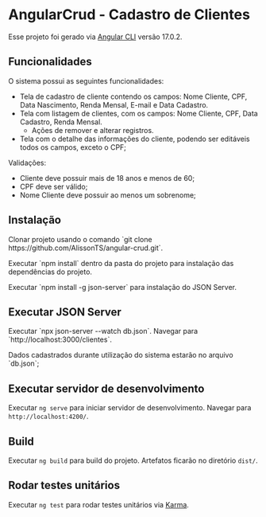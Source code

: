 # AngularCrud - Cadastro de Clientes

Esse projeto foi gerado via [Angular CLI](https://github.com/angular/angular-cli) versão 17.0.2.

## Funcionalidades

O sistema possui as seguintes funcionalidades:

- Tela de cadastro de cliente contendo os campos: Nome Cliente, CPF, Data Nascimento, Renda Mensal, E-mail e Data Cadastro.
- Tela com listagem de clientes, com os campos: Nome Cliente, CPF, Data Cadastro, Renda Mensal.
  - Ações de remover e alterar registros.
- Tela com o detalhe das informações do cliente, podendo ser editáveis todos os campos, exceto o CPF;

Validações:

- Cliente deve possuir mais de 18 anos e menos de 60;
- CPF deve ser válido;
- Nome Cliente deve possuir ao menos um sobrenome;

## Instalação

<p>Clonar projeto usando o comando `git clone https://github.com/AlissonTS/angular-crud.git`.</p>
<p>Executar `npm install` dentro da pasta do projeto para instalação das dependências do projeto.</p>
<p>Executar `npm install -g json-server` para instalação do JSON Server.</p>

## Executar JSON Server

<p>Executar `npx json-server --watch db.json`. Navegar para `http://localhost:3000/clientes`.</p>
<p>Dados cadastrados durante utilização do sistema estarão no arquivo `db.json`;</p>

## Executar servidor de desenvolvimento

Executar `ng serve` para iniciar servidor de desenvolvimento. Navegar para `http://localhost:4200/`.

## Build

Executar `ng build` para build do projeto. Artefatos ficarão no diretório `dist/`.

## Rodar testes unitários

Executar `ng test` para rodar testes unitários via [Karma](https://karma-runner.github.io).
